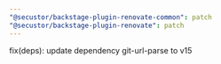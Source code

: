 ```yaml
---
"@secustor/backstage-plugin-renovate-common": patch
"@secustor/backstage-plugin-renovate": patch
---
```


fix(deps): update dependency git-url-parse to v15
